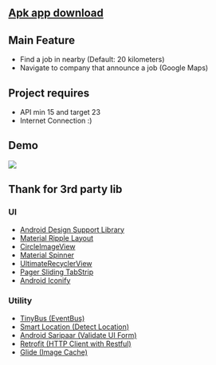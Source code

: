 ## <a href="https://github.com/weeravit/FindJob/raw/master/app/app-release.apk">Apk app download</a>

## Main Feature
- Find a job in nearby (Default: 20 kilometers)
- Navigate to company that announce a job (Google Maps)

## Project requires
- API min 15 and target 23
- Internet Connection :)

## Demo
<img src="https://github.com/weeravit/FindJob/raw/master/demo.gif"/>

## Thank for 3rd party lib
### UI
- <a href="http://developer.android.com/tools/support-library/features.html#design">Android Design Support Library</a>
- <a href="https://github.com/balysv/material-ripple">Material Ripple Layout</a>
- <a href="https://github.com/hdodenhof/CircleImageView">CircleImageView</a>
- <a href="https://github.com/ganfra/MaterialSpinner">Material Spinner</a>
- <a href="https://github.com/cymcsg/UltimateRecyclerView">UltimateRecyclerView</a>
- <a href="https://github.com/jpardogo/PagerSlidingTabStrip">Pager Sliding TabStrip</a>
- <a href="https://github.com/JoanZapata/android-iconify">Android Iconify</a>

### Utility
- <a href="https://github.com/beworker/tinybus">TinyBus (EventBus)</a>
- <a href="https://github.com/mrmans0n/smart-location-lib">Smart Location (Detect Location)</a>
- <a href="https://github.com/ragunathjawahar/android-saripaar">Android Saripaar (Validate UI Form)</a>
- <a href="https://github.com/square/retrofit">Retrofit (HTTP Client with Restful)</a>
- <a href="https://github.com/bumptech/glide">Glide (Image Cache)</a>

